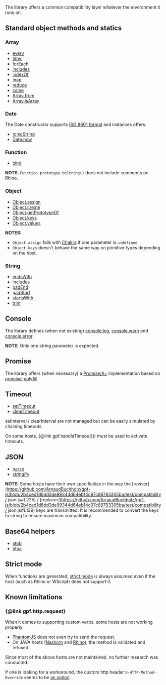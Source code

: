 The library offers a common compatibility layer whatever the environment it runs on.

## Standard object methods and statics

### Array

* [every](https://developer.mozilla.org/en-US/docs/Web/JavaScript/Reference/Global_Objects/Array/every)
* [filter](https://developer.mozilla.org/en-US/docs/Web/JavaScript/Reference/Global_Objects/Array/filter)
* [forEach](https://developer.mozilla.org/en-US/docs/Web/JavaScript/Reference/Global_Objects/Array/forEach)
* [includes](https://developer.mozilla.org/en-US/docs/Web/JavaScript/Reference/Global_Objects/Array/includes)
* [indexOf](https://developer.mozilla.org/en-US/docs/Web/JavaScript/Reference/Global_Objects/Array/indexOf)
* [map](https://developer.mozilla.org/en-US/docs/Web/JavaScript/Reference/Global_Objects/Array/map)
* [reduce](https://developer.mozilla.org/en-US/docs/Web/JavaScript/Reference/Global_Objects/Array/reduce)
* [some](https://developer.mozilla.org/en-US/docs/Web/JavaScript/Reference/Global_Objects/Array/some)
* [Array.from](https://developer.mozilla.org/en-US/docs/Web/JavaScript/Reference/Global_Objects/Array/from)
* [Array.isArray](https://developer.mozilla.org/en-US/docs/Web/JavaScript/Reference/Global_Objects/Array/isArray)

### Date

The Date constructor supports [ISO 8601 format](http://gpf-js.blogspot.ca/2016/02/date-override.html)
and instances offers:
* [toIsoString](https://developer.mozilla.org/en-US/docs/Web/JavaScript/Reference/Global_Objects/Date/toISOString)
* [Date.now](https://developer.mozilla.org/en-US/docs/Web/JavaScript/Reference/Global_Objects/Date/now)

### Function

* [bind](https://developer.mozilla.org/en-US/docs/Web/JavaScript/Reference/Global_Objects/Function/bind)

**NOTE:** `Function.prototype.toString()` does not include comments on Rhino.

### Object

* [Object.assign](https://developer.mozilla.org/en-US/docs/Web/JavaScript/Reference/Global_Objects/Object/assign)
* [Object.create](https://developer.mozilla.org/en-US/docs/Web/JavaScript/Reference/Global_Objects/Object/create)
* [Object.getPrototypeOf](https://developer.mozilla.org/en-US/docs/Web/JavaScript/Reference/Global_Objects/Object/getPrototypeOf)
* [Object.keys](https://developer.mozilla.org/en-US/docs/Web/JavaScript/Reference/Global_Objects/Object/keys)
* [Object.values](https://developer.mozilla.org/en-US/docs/Web/JavaScript/Reference/Global_Objects/Object/values)

**NOTES:**
* `Object.assign` fails with [Chakra](https://en.wikipedia.org/wiki/Chakra_%28JScript_engine%29) if one parameter is `undefined`
* `Object.keys` doesn't behave the same way on primitive types depending on the host.

### String

* [endsWith](https://developer.mozilla.org/en-US/docs/Web/JavaScript/Reference/Global_Objects/String/endsWith)
* [includes](https://developer.mozilla.org/en-US/docs/Web/JavaScript/Reference/Global_Objects/String/includes)
* [padEnd](https://developer.mozilla.org/en-US/docs/Web/JavaScript/Reference/Global_Objects/String/padEnd)
* [padStart](https://developer.mozilla.org/en-US/docs/Web/JavaScript/Reference/Global_Objects/String/padStart)
* [startsWith](https://developer.mozilla.org/en-US/docs/Web/JavaScript/Reference/Global_Objects/String/startsWith)
* [trim](https://developer.mozilla.org/en-US/docs/Web/JavaScript/Reference/Global_Objects/String/trim)

## Console

The library defines (when not existing) [console.log](https://developer.mozilla.org/en-US/docs/Web/API/Console/log),
[console.warn](https://developer.mozilla.org/en-US/docs/Web/API/Console/warn) and
[console.error](https://developer.mozilla.org/en-US/docs/Web/API/Console/error).

**NOTE:** Only one string parameter is expected.

## Promise

The library offers (when necessary) a [Promise/A+](https://promisesaplus.com/) implementation based on
[promise-polyfill](https://github.com/taylorhakes/promise-polyfill)

## Timeout

* [setTimeout](https://developer.mozilla.org/en-US/docs/Web/API/WindowTimers/setTimeout)
* [clearTimeout](https://developer.mozilla.org/en-US/docs/Web/API/WindowTimers/clearTimeout)

setInterval / clearInterval are not managed but can be easily simulated by chaining timeouts.

On some hosts, {@link gpf.handleTimeout}() must be used to activate timeouts.

## JSON

* [parse](https://developer.mozilla.org/en-US/docs/Web/JavaScript/Reference/Global_Objects/JSON/parse)
* [stringify](https://developer.mozilla.org/en-US/docs/Web/JavaScript/Reference/Global_Objects/JSON/stringify)

**NOTE:** Some hosts have their own specificities in the way the [reviver](https://github.com/ArnaudBuchholz/gpf-js/blob/2b4ced1d6dd3de99344d64eb14c97c89793305ba/test/compatibility/
json.js#L225) /
[replacer](https://github.com/ArnaudBuchholz/gpf-js/blob/2b4ced1d6dd3de99344d64eb14c97c89793305ba/test/compatibility/
json.js#L139) keys are transmitted. It is recommended to
convert the keys to string to ensure maximum compatibility.

## Base64 helpers

* [atob](https://developer.mozilla.org/en-US/docs/Web/API/WindowOrWorkerGlobalScope/atob)
* [btoa](https://developer.mozilla.org/en-US/docs/Web/API/WindowOrWorkerGlobalScope/btoa)

## Strict mode

When functions are generated,
[strict mode](https://developer.mozilla.org/en-US/docs/Web/JavaScript/Reference/Strict_mode)
is always assumed even if the host (such as Rhino or WScript) does not support it.

## Known limitations

### {@link gpf.http.request}

When it comes to supporting custom verbs, some hosts are not working properly:

* [PhantomJS](http://phantomjs.org/) does not even try to send the request.
* On JAVA hosts ([Nashorn](https://en.wikipedia.org/wiki/Nashorn_%28JavaScript_engine%29)
and [Rhino](https://developer.mozilla.org/en-US/docs/Mozilla/Projects/Rhino)), the method is validated and refused.

Since most of the above hosts are not maintained, no further research was conducted.

If one is looking for a workaround, the custom http header `X-HTTP-Method-Override` seems to be
[an option](https://stackoverflow.com/questions/25163131/httpurlconnection-invalid-http-method-patch).
